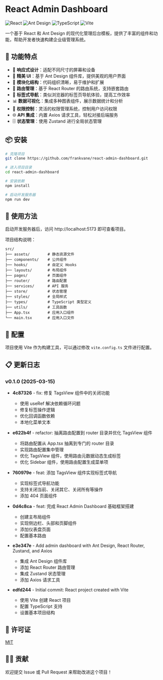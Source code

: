 # React Admin Dashboard

![React](https://img.shields.io/badge/React-19.0.0-blue)
![Ant Design](https://img.shields.io/badge/Ant%20Design-5.24.3-blue)
![TypeScript](https://img.shields.io/badge/TypeScript-5.7.2-blue)
![Vite](https://img.shields.io/badge/Vite-6.2.0-blue)

一个基于 React 和 Ant Design 的现代化管理后台模板，提供了丰富的组件和功能，帮助开发者快速构建企业级管理系统。

## 🌟 功能特点

- 📱 **响应式设计**：适配不同尺寸的屏幕和设备
- 🎨 **精美 UI**：基于 Ant Design 组件库，提供美观的用户界面
- 🧩 **模块化结构**：代码组织清晰，易于维护和扩展
- 🚦 **路由管理**：基于 React Router 的路由系统，支持嵌套路由
- 🔖 **标签式导航**：类似浏览器的标签页导航体验，提高工作效率
- 📊 **数据可视化**：集成多种图表组件，展示数据统计和分析
- 🔐 **权限控制**：灵活的权限管理系统，控制用户访问权限
- 🌐 **API 集成**：内置 Axios 请求工具，轻松对接后端服务
- 🗄️ **状态管理**：使用 Zustand 进行全局状态管理

## 📦 安装

```bash
# 克隆项目
git clone https://github.com/frankvane/react-admin-dashboard.git

# 进入项目目录
cd react-admin-dashboard

# 安装依赖
npm install

# 启动开发服务器
npm run dev
```

## 🚀 使用方法

启动开发服务器后，访问 http://localhost:5173 即可查看项目。

项目结构说明：

```
src/
├── assets/        # 静态资源文件
├── components/    # 公共组件
├── hooks/         # 自定义 Hooks
├── layouts/       # 布局组件
├── pages/         # 页面组件
├── router/        # 路由配置
├── services/      # API 服务
├── store/         # 状态管理
├── styles/        # 全局样式
├── types/         # TypeScript 类型定义
├── utils/         # 工具函数
├── App.tsx        # 应用入口组件
└── main.tsx       # 应用入口文件
```

## 🔧 配置

项目使用 Vite 作为构建工具，可以通过修改 `vite.config.ts` 文件进行配置。

## 📋 更新日志

### v0.1.0 (2025-03-15)

- **4c87326** - fix: 修复 TagsView 组件中的关闭功能
  - 使用 useRef 解决依赖循环问题
  - 修复标签操作逻辑
  - 优化回调函数依赖
  - 本地化菜单文本

- **e622b4f** - refactor: 抽离路由配置到 router 目录并优化 TagsView 组件
  - 将路由配置从 App.tsx 抽离到专门的 router 目录
  - 实现路由配置集中管理
  - 优化 TagsView 组件，使用路由元数据动态生成标签
  - 优化 Sidebar 组件，使用路由配置生成菜单项

- **760979e** - feat: 添加 TagsView 组件实现标签式导航
  - 实现标签式导航功能
  - 支持关闭当前、关闭其它、关闭所有等操作
  - 添加 404 页面组件

- **0d4c8ca** - feat: 完成 React Admin Dashboard 基础框架搭建
  - 创建主布局组件
  - 实现侧边栏、头部和页脚组件
  - 添加仪表盘页面
  - 配置基本路由

- **e3e347e** - Add admin dashboard with Ant Design, React Router, Zustand, and Axios
  - 集成 Ant Design 组件库
  - 添加 React Router 路由管理
  - 集成 Zustand 状态管理
  - 添加 Axios 请求工具

- **edfd244** - Initial commit: React project created with Vite
  - 使用 Vite 创建 React 项目
  - 配置 TypeScript 支持
  - 设置基本项目结构

## 📄 许可证

[MIT](LICENSE)

## 👨‍💻 贡献

欢迎提交 Issue 或 Pull Request 来帮助改进这个项目！